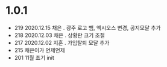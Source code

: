 # 1.0.1
- 219 2020.12.15 채은 . 광주 로고 뻄, 엑시오스 변경, 공지모달 추가
- 218 2020.12.03 채은 . 상황판 크기 조절
- 217 2020.12.02 지훈 . 가입탈퇴 모달 추가
- 215 채은이가 언제언제
- 201 11월 초기 init